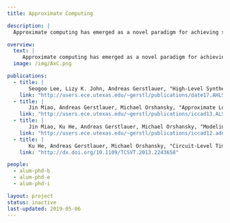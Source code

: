 ```yaml
---
title: Approximate Computing

description: |
  Approximate computing has emerged as a novel paradigm for achieving significant energy savings by trading off computational precision and accuracy in inherently error-tolerant applications, such as machine learning, recognition, synthesis and signal processing systems. This introduces a new notion of quality into the design process. We are exploring such approaches at various levels. At the hardware level, we have studied fundamentally achievable quality-energy (Q-E) tradeoffs in core arithmetic and logic circuits applicable to a wide variety of applications. The on-going goal is fold such insights into formal analysis and synthesis techniques for automatic generation of Q-E optimized hardware and software systems.

overview:
  text: |
     Approximate computing has emerged as a novel paradigm for achieving significant energy savings by trading off computational precision and accuracy in inherently error-tolerant applications, such as machine learning, recognition, synthesis and signal processing systems. This introduces a new notion of quality into the design process. We are exploring such approaches at various levels. At the hardware level, we have studied fundamentally achievable quality-energy (Q-E) tradeoffs in core arithmetic and logic circuits applicable to a wide variety of applications. The on-going goal is fold such insights into formal analysis and synthesis techniques for automatic generation of Q-E optimized hardware and software systems. 
  image: /img/AxC.png

publications:
  - title: |
       Seogoo Lee, Lizy K. John, Andreas Gerstlauer, "High-Level Synthesis of Approximate Hardware under Joint Precision and Voltage Scaling," Proceedings of the Design, Automation and Test in Europe (DATE) Conference, Lausanne, Switzerland, March 2017.
    link: "http://users.ece.utexas.edu/~gerstl/publications/date17.AHLS.pdf"
  - title: |
       Jin Miao, Andreas Gerstlauer, Michael Orshansky, "Approximate Logic Synthesis under General Error Magnitude and Frequency Constraints," Proceedings of the IEEE/ACM International Conference on Computer-Aided Design (ICCAD), San Jose, CA, November 2013. 
    link: "http://users.ece.utexas.edu/~gerstl/publications/iccad13.ALS.pdf"
  - title: |
       Jin Miao, Ku He, Andreas Gerstlauer, Michael Orshansky, "Modeling and Synthesis of Quality-Energy Optimal Approximate Adders," Proceedings of the IEEE/ACM International Conference on Computer-Aided Design (ICCAD), San Jose, CA, November 2012.
    link: "http://users.ece.utexas.edu/~gerstl/publications/iccad12.adder.pdf"
  - title: |
       Ku He, Andreas Gerstlauer, Michael Orshansky, "Circuit-Level Timing-Error Acceptance for Design of Energy-Efficient DCT/IDCT-based Systems," IEEE Transactions on Circuits and Systems for Video Technology (TCSVT), vol. 23, no. 6, June 2013.
    link: "http://dx.doi.org/10.1109/TCSVT.2013.2243658"

people:
  - alum-phd-b
  - alum-phd-e
  - alum-phd-i

layout: project
status: inactive
last-updated: 2019-05-06
---
```

